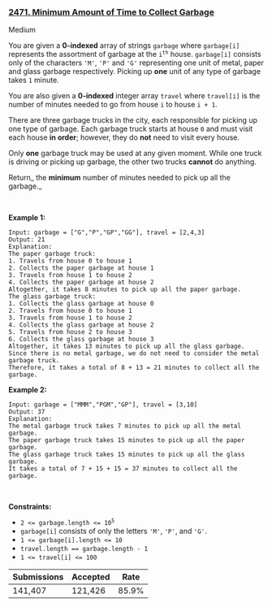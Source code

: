 ### [2471. Minimum Amount of Time to Collect Garbage](https://leetcode.com/problems/minimum-amount-of-time-to-collect-garbage/description/?envType=daily-question&envId=2023-11-20)

Medium

You are given a __0-indexed__ array of strings `` garbage `` where `` garbage[i] `` represents the assortment of garbage at the <code>i<sup>th</sup></code> house. `` garbage[i] `` consists only of the characters `` 'M' ``, `` 'P' `` and `` 'G' `` representing one unit of metal, paper and glass garbage respectively. Picking up __one__ unit of any type of garbage takes `` 1 `` minute.

You are also given a __0-indexed__ integer array `` travel `` where `` travel[i] `` is the number of minutes needed to go from house `` i `` to house `` i + 1 ``.

There are three garbage trucks in the city, each responsible for picking up one type of garbage. Each garbage truck starts at house `` 0 `` and must visit each house __in order__; however, they do __not__ need to visit every house.

Only __one__ garbage truck may be used at any given moment. While one truck is driving or picking up garbage, the other two trucks __cannot__ do anything.

Return_ the __minimum__ number of minutes needed to pick up all the garbage._

 

<strong class="example">Example 1:</strong>

```
Input: garbage = ["G","P","GP","GG"], travel = [2,4,3]
Output: 21
Explanation:
The paper garbage truck:
1. Travels from house 0 to house 1
2. Collects the paper garbage at house 1
3. Travels from house 1 to house 2
4. Collects the paper garbage at house 2
Altogether, it takes 8 minutes to pick up all the paper garbage.
The glass garbage truck:
1. Collects the glass garbage at house 0
2. Travels from house 0 to house 1
3. Travels from house 1 to house 2
4. Collects the glass garbage at house 2
5. Travels from house 2 to house 3
6. Collects the glass garbage at house 3
Altogether, it takes 13 minutes to pick up all the glass garbage.
Since there is no metal garbage, we do not need to consider the metal garbage truck.
Therefore, it takes a total of 8 + 13 = 21 minutes to collect all the garbage.
```

<strong class="example">Example 2:</strong>

```
Input: garbage = ["MMM","PGM","GP"], travel = [3,10]
Output: 37
Explanation:
The metal garbage truck takes 7 minutes to pick up all the metal garbage.
The paper garbage truck takes 15 minutes to pick up all the paper garbage.
The glass garbage truck takes 15 minutes to pick up all the glass garbage.
It takes a total of 7 + 15 + 15 = 37 minutes to collect all the garbage.
```

 

__Constraints:__

*   <code>2 <= garbage.length <= 10<sup>5</sup></code>
*   `` garbage[i] `` consists of only the letters `` 'M' ``, `` 'P' ``, and `` 'G' ``.
*   `` 1 <= garbage[i].length <= 10 ``
*   `` travel.length == garbage.length - 1 ``
*   `` 1 <= travel[i] <= 100 ``

| Submissions    | Accepted     | Rate   |
| -------------- | ------------ | ------ |
| 141,407 | 121,426 | 85.9% |